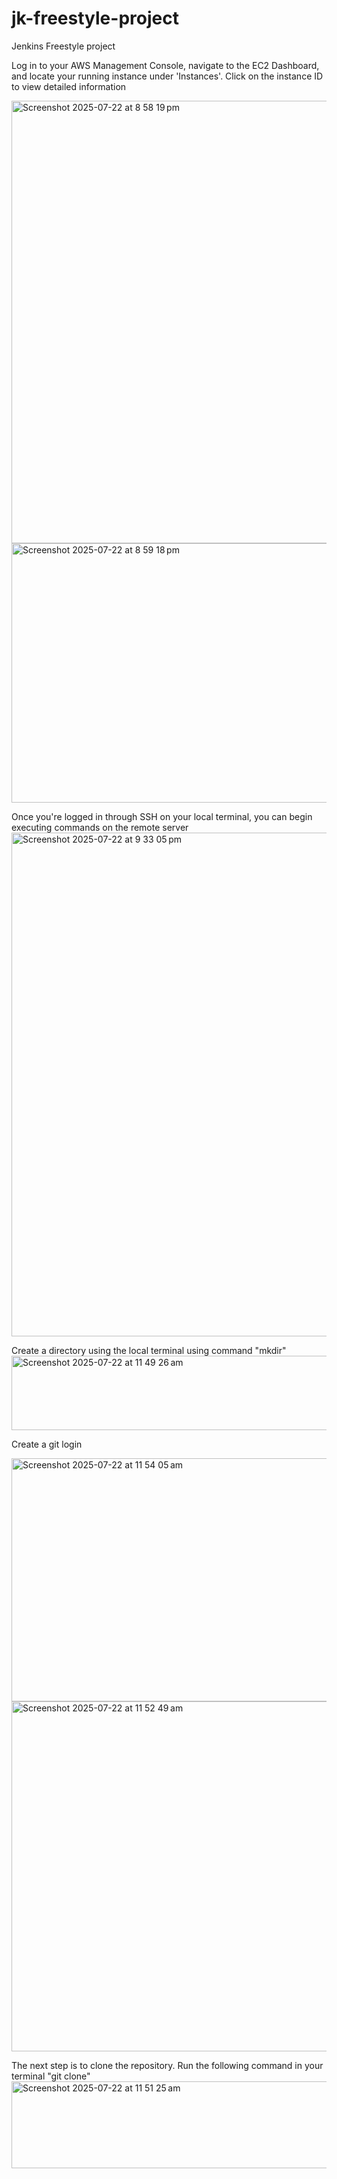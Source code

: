 # jk-freestyle-project
Jenkins Freestyle project

 Log in to your AWS Management Console, navigate to the EC2 Dashboard, and locate your running instance under 'Instances'. Click on the instance ID to view detailed information
 
 <img width="1061" height="708" alt="Screenshot 2025-07-22 at 8 58 19 pm" src="https://github.com/user-attachments/assets/0566faed-bb6b-49dc-a4b6-d3ac2ed8f348" />

<img width="1428" height="415" alt="Screenshot 2025-07-22 at 8 59 18 pm" src="https://github.com/user-attachments/assets/ef94bfd6-7177-42d2-b5ae-1d3d3b5fa1d0" />

Once you're logged in through SSH on your local terminal, you can begin executing commands on the remote server
<img width="1027" height="806" alt="Screenshot 2025-07-22 at 9 33 05 pm" src="https://github.com/user-attachments/assets/47544155-6808-414e-9730-d5ca8f5e754d" />

Create a directory using the local terminal using command "mkdir"
<img width="572" height="119" alt="Screenshot 2025-07-22 at 11 49 26 am" src="https://github.com/user-attachments/assets/6dd8be12-0ddd-4725-bee1-fd68bd4080d4" />


Create a git login

<img width="754" height="389" alt="Screenshot 2025-07-22 at 11 54 05 am" src="https://github.com/user-attachments/assets/856159af-dd96-4a4e-a6f8-06a0779331ad" />


<img width="1280" height="560" alt="Screenshot 2025-07-22 at 11 52 49 am" src="https://github.com/user-attachments/assets/c52b705f-7f83-47c3-8e81-5c11cecde033" />


The next step is to clone the repository. Run the following command in your terminal "git clone"
<img width="1056" height="139" alt="Screenshot 2025-07-22 at 11 51 25 am" src="https://github.com/user-attachments/assets/08ce22c0-5da0-44b4-a6a3-64e5ed7db168" />




